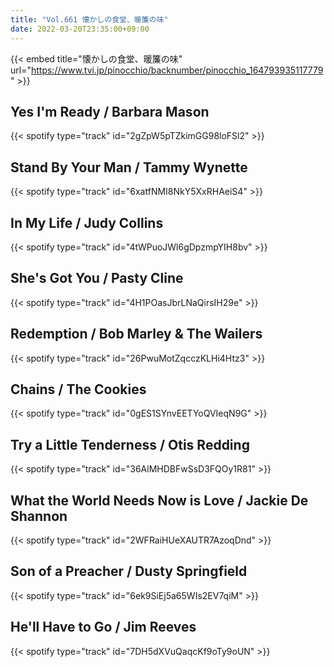 ```yaml
---
title: "Vol.661 懐かしの食堂、暖簾の味"
date: 2022-03-20T23:35:00+09:00
---
```


{{< embed title="懐かしの食堂、暖簾の味" url="https://www.tvi.jp/pinocchio/backnumber/pinocchio_164793935117779" >}}

## Yes I'm Ready / Barbara Mason
{{< spotify type="track" id="2gZpW5pTZkimGG98loFSl2" >}}

## Stand By Your Man / Tammy Wynette
{{< spotify type="track" id="6xatfNMI8NkY5XxRHAeiS4" >}}

## In My Life / Judy Collins
{{< spotify type="track" id="4tWPuoJWl6gDpzmpYIH8bv" >}}

## She's Got You / Pasty Cline
{{< spotify type="track" id="4H1POasJbrLNaQirsIH29e" >}}

## Redemption / Bob Marley & The Wailers
{{< spotify type="track" id="26PwuMotZqcczKLHi4Htz3" >}}

## Chains / The Cookies
{{< spotify type="track" id="0gES1SYnvEETYoQVIeqN9G" >}}

## Try a Little Tenderness / Otis Redding
{{< spotify type="track" id="36AlMHDBFwSsD3FQOy1R81" >}}

## What the World Needs Now is Love / Jackie De Shannon
{{< spotify type="track" id="2WFRaiHUeXAUTR7AzoqDnd" >}}

## Son of a Preacher / Dusty Springfield
{{< spotify type="track" id="6ek9SiEj5a65WIs2EV7qiM" >}}

## He'll Have to Go / Jim Reeves
{{< spotify type="track" id="7DH5dXVuQaqcKf9oTy9oUN" >}}
